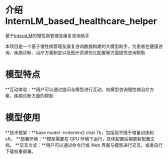 # 介绍 InternLM_based_healthcare_helper
基于[InternLM](https://github.com/InternLM/Tutorial)的慢性病管理及康复咨询助手


本项目是一个基于慢性病管理及康复咨询数据构建的大模型助手，为患者在健康咨询、疾病诊断、治疗方案制定以及医疗资源优化配置等方面提供咨询帮助


# 模型特点
**互动体验：**用户可以通过提问与模型进行互动，向模型咨询慢性病治疗方案、疾病诊断方面的帮助

# 模型使用
**技术框架：**base model ->internlm2 chat 7b，包括但不限于增量训练和 sft。
**部署环境：**模型需要在 GPU 环境下运行，具体配置后期更新配置文档。
**交互方式：**用户可以通过命令行或 Web 界面与模型进行交互，或者自行下载权重部署。
